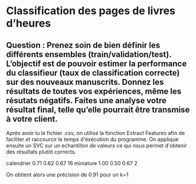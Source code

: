 # Classification des pages de livres d’heures

## Question : Prenez soin de bien définir les différents ensembles (train/validation/test). L’objectif est de pouvoir estimer la performance du classifieur (taux de classification correcte) sur des nouveaux manuscrits. Donnez les résultats de toutes vos expériences, même les résutats négatifs. Faites une analyse votre résultat final, telle qu’elle pourrait être transmise à votre client.



Après avoir lu le fichier .csv, on utilise la fonction Extract Features afin de faciliter et raccourcir le temps d'éxécution du programme. 
On applique ensuite un SVC sur un echantillon de valeurs ce qui nous permet d'obtenir des résultats plutôt corrects.

calendrier       0.71      0.62      0.67        16
miniature       1.00       0.50      0.67        2

On obtient alors une précision de 0.91 pour un k=1



